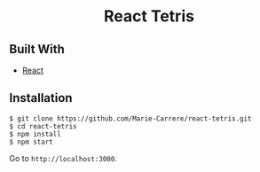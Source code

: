 <h1 align="center">React Tetris</h1>


## Built With
* [React](https://reactjs.org/)


## Installation

```
$ git clone https://github.com/Marie-Carrere/react-tetris.git
$ cd react-tetris
$ npm install
$ npm start
```

Go to `http://localhost:3000`.
